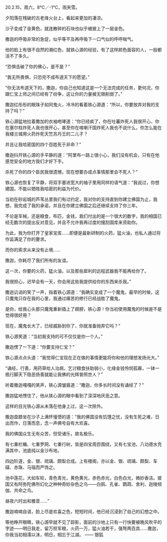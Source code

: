 <link href="../../css/style.css" rel="stylesheet" type="text/css" />

<span class="fzzy">20.2.15，周六，8℃／-1℃，雨夹雪。

<div class="p">

夕阳落在残破的古老烽火台上，看起来更加的凄凉。

沙子变成了金黄色，就连散碎的石块也似乎被披上了一层金色。

撒迦的呼吸非常的急促，似乎等不及再呼吸下一口气似的呼呼喘气。

他的脸上有很不自然的潮红色，就铁心源的经验，有了这样颜色面容的人，一般都活不了多久。

“恐惧击破了你的佛心，是不是？”

“我无所畏惧，只恐完不成布道天下的愿望。”

“你无法布道天下的，撒迦，你自己也知道这是一个无法完成的任务，更何况，你跟仁宝上师之间已经有了纷争，这让你的力量被无限削弱了。”

撒迦红彤彤的眼珠子如同鬼火，冷冷的看着铁心源道：“所以，你要放弃对我的支持了吗？”

铁心源猛地拉着撒加的衣袖咆哮道：“你已经疯了，你在吐蕃炸死人我很开心，你在塞尔柱炸死人我也很开心，甚至你在喀喇汗国炸死人我也不说什么，你怎么能在我楼兰城用火药炸死天竺苏丹王的二儿子？

并且让我哈密国的四个百姓死于非命？”

撒迦抖开铁心源的手平静的道：“阿里布一路上很小心，我们没有机会，只有在他感觉安全的地方我们才好下手。

杀死了你的四个臣民我很遗憾，现在想要办成点事情那里会不死人？”

铁心源也恢复了平静，将双手塞进宽大的袖子里用同样的语气道：“我说过，你想建国，不能以牺牲我哈密的利益为代价。

当初在砂岩城的芦苇丛里我们有过约定，我对你的支持直到你建立佛国为止，我想，我完成了我的承诺，并且在你建立佛国之后还继续支持了你三年。

不论是军械，还是粮食，布匹，金钱，我们付出的是一个很大的数字，我的相国已经无数次的提出反对意见，并且不允许我再过度的搜刮国库来资助你。

为此，我为你打开了皇家宝库……即便是最新研制的火药，猛火油，也私人通过将作监满足了你的要求。

而你的索求从来没有止境……

撒迦，你耗尽了我们所有的友谊。

这一次，你要的火药，猛火油，以及那些犀利的远程武器我不能再给你了。

我很担心，迟早会有一天，你会用这些我提供给你的东西来杀我。”

撒迦讥诮的笑了一声，指着铁心源道：“我确实变成了一个魔鬼，最早的时候，这只魔鬼只存在我的心里，我通过痛苦的修行已经战胜了魔鬼。

是你，给我心头那只魔鬼重新插上了翅膀，铁心源！你当初使用魔鬼的时候是不是觉得很好用？

现在，魔鬼长大了，已经威胁到你了，你就准备抛弃它吗？”

铁心源笑道：“当初我支持的可不仅仅是你一个人。”

撒迦愣了一下道：“你要支持仁宝？”

铁心源点点头道：“我觉得仁宝现在正在做的事情更能将你和他的理想发扬光大。”

“诵经，行善，用药草给人治病，乞讨粮食扶助弱小，化缘金钱怜悯孤寡，一钵一瓶行脚天下隐恶扬善就能让我佛的光辉普照世人？”

听着撒迦嘎嘎的笑声，铁心源皱眉道：“撒迦，你多长时间没有诵经了？”

撒迦猛地愣住了，他从铁心源的眼中看到了深深地厌恶之意。

这样的目光铁心源从未落在他身上过，这一次除外。

撒迦盘膝坐在沙子上满怀憧憬的道：“我的佛国没有饥馑之忧，没有生死之难，日出而作，日落而息，念一声佛号自有大欢喜。

我的佛国众生无有众苦，但受诸乐，故名极乐。

有七重栏楯、七重罗网、七重行树，皆是四宝周匝围绕，又有七宝池，八功德水充满其中，池底纯以金沙布地。

四边阶道，金、银、琉璃、颇梨合成。上有楼阁，亦以金、银、琉璃、颇梨、车磲、赤珠、马瑙而严饰之。

池中莲花，大如车轮，青色青光，黄色黄光，赤色赤光，白色白光，微妙香洁。彼国又有阿弥陀佛所幻化之种种奇妙杂色之鸟——白鹄、孔雀、鹦鹉、舍利、迦陵频伽、共命之鸟。

昼夜六时出和雅音……”

撒迦喃喃自语，脸上尽是欢喜之色，短短时间，他已经沉浸到了自己的幻想之中。

等他睁开眼睛，铁心源早就不见了踪影，面前的沙地上只有一行快要被晚风吹平的字迹——明日我走，留万担军粮，火药一万，猛火油若干，强弩两百具……撒迦，你我当初相濡以沫，明日，相忘于江湖。 —— 银狐

